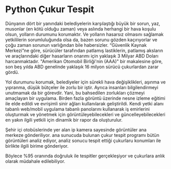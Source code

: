 # Python Çukur Tespit

Dünyanın dört bir yanındaki belediyelerin karşılaştığı büyük bir sorun, yaz, musonlar (en kötü olduğu zaman) veya aslında herhangi bir hava koşulu olsun, yolların durumunu korumaktır. Ve yolların hasarsız olmasını sağlamak yetkililerin sorumluluğunda olsa da, bazen sorunu gözden kaçırıyorlar ve çoğu zaman sorunun varlığından bile habersizler. “Güvenlik Kaynak Merkezi”ne göre, sürücüler tarafından patlamış lastiklerin, patlamış aksların ve araçlarındaki diğer hasarların onarımı için yaklaşık 3 Milyar ABD Doları harcanmaktadır. "Amerikan Otomobil Birliği'nin (AAA)" bir makalesine göre, son beş yılda ABD genelinde yaklaşık 16 milyon sürücü çukurlardan zarar gördü.

Yol durumunu korumak, belediyeler için sürekli hava değişiklikleri, aşınma ve yıpranma, düşük bütçeler ile zorlu bir iştir. Ayrıca insanları bilgilendirmeyi unutmamak da bir görevdir. Yani, bu bahsedilen zorlukları çözmeyi amaçlayan bir uygulama. Birden fazla görüntü üzerinde nesne izleme eğitimi ile elde edildi ve evrişimli sinir ağları kullanılarak geliştirildi. Kendi yetki alanı tabanlı web/mobil uygulama tabanlı panolarını kullanarak iş emirlerini oluşturmak ve yönetmek için görüntüleyebilecekleri ve güncelleyebilecekleri en yakın ilgili yetkili için dinamik bir rapor da oluşturulur.

Şehir içi otobüslerinde yer alan ip kamera sayesinde görüntüler ana merkeze gönderiliyor. ana sunucuda bulunan çukur tespit programı bütün görüntüleri analiz ediyor, analiz sonucu tespit ettiği çukurlaru konumları ile birlikte ilgili birime gönderiyor.

Böylece %95 oranında doğruluk ile tespitler gerçekleşiyor ve çukurlara anlık olarak müdahale edilebiliyor.
